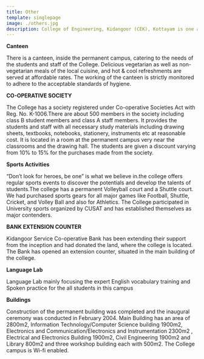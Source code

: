 ```yaml
---
title: Other
template: singlepage
image: ./others.jpg
description: College of Engineering, Kidangoor (CEK), Kottayam is one among the premier institutions in the state. The college is governed by the Co-operative Academy of Professional Education established by the Government of Kerala. The admissions are based on the rank obtained by the students in the State Entrance examinations and functioning of the college is according to the rules and regulations formulated by the Government of Kerala.
---
```



**Canteen**

There is a canteen, inside the permanent campus, catering to the needs of the students and staff of the College. Delicious vegetarian as well as non-vegetarian meals of the local cuisine, and hot & cool refreshments are served at affordable rates. The working of the canteen is strictly monitored to adhere to the acceptable standards of hygiene.


**CO-OPERATIVE SOCIETY**

The College has a society registered under Co-operative Societies Act with Reg. No. K-1006.There are about 500 members in the society including class B student members and class A staff members. It provides the students and staff with all necessary study materials including drawing sheets, textbooks, notebooks, stationery, instruments etc at reasonable cost. It is located in a room at the permanent campus very near the classrooms and the drawing hall. The students are given a discount varying from 10% to 15% for the purchases made from the society.


**Sports Activities**

“Don’t look for heroes, be one” is what we believe in.the college offers regular sports events to discover the potentials and develop the talents of students.The college has a permanent Volleyball court and a Shuttle court. We had purchased sports gears for all major games like Football, Shuttle, Cricket, and Volley Ball and also for Athletics. The College participated in University sports organized by CUSAT and has established themselves as major contenders.


**BANK EXTENSION COUNTER**

Kidangoor Service Co-operative Bank has been extending their support from the inception and had donated the land, where the college is located.  The Bank has opened an extension counter, situated in the main building of the college.


**Language Lab**

Language Lab mainly focusing the expert English vocabulary training and Spoken practice for the all students in this campus


**Buildings**

Construction of the permanent building was  completed and the inaugural ceremony was conducted in February 2004.  Main Building has an area of 2800m2,  Information Technology/Computer Science building 1900m2, Electronics and Communication/Electronics and Instrumentation 2300m2 , Electrical and Electronics Building 1900m2, Civil Engineering 1900m2 and Library 800m2 and three workshop building each with 500m2.  The College campus is Wi-fi enabled.
